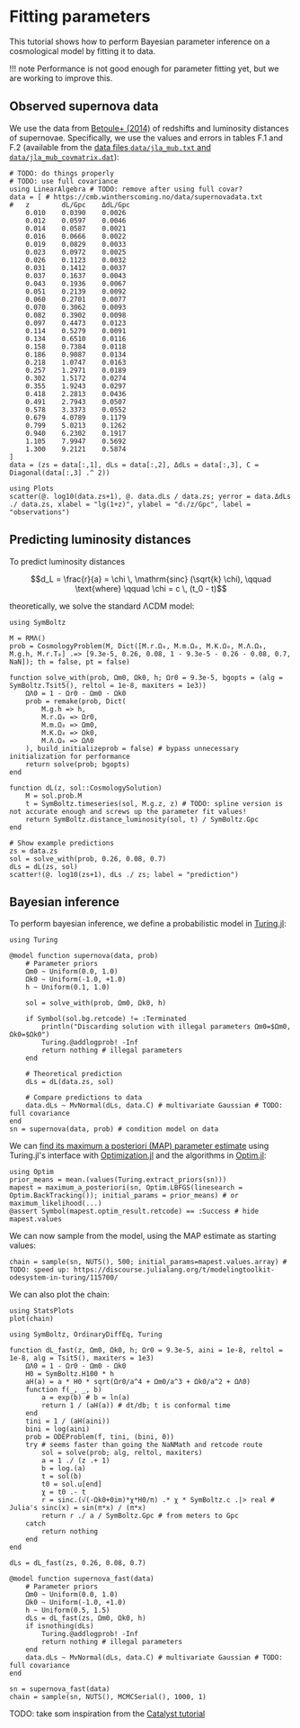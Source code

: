 # Fitting parameters

This tutorial shows how to perform Bayesian parameter inference on a cosmological model by fitting it to data.

!!! note
    Performance is not good enough for parameter fitting yet, but we are working to improve this.

## Observed supernova data

We use the data from [Betoule+ (2014)](https://arxiv.org/abs/1401.4064) of redshifts and luminosity distances of supernovae.
Specifically, we use the values and errors in tables F.1 and F.2
(available from the [data files `data/jla_mub.txt` and `data/jla_mub_covmatrix.dat`](http://supernovae.in2p3.fr/sdss_snls_jla/jla_likelihood_v6.tgz)):
```@example fit
# TODO: do things properly
# TODO: use full covariance
using LinearAlgebra # TODO: remove after using full covar?
data = [ # https://cmb.wintherscoming.no/data/supernovadata.txt
#   z        dL/Gpc    ΔdL/Gpc
    0.010    0.0390    0.0026
    0.012    0.0597    0.0046 
    0.014    0.0587    0.0021 
    0.016    0.0666    0.0022 
    0.019    0.0829    0.0033 
    0.023    0.0972    0.0025 
    0.026    0.1123    0.0032 
    0.031    0.1412    0.0037 
    0.037    0.1637    0.0043 
    0.043    0.1936    0.0067 
    0.051    0.2139    0.0092 
    0.060    0.2701    0.0077 
    0.070    0.3062    0.0093 
    0.082    0.3902    0.0098 
    0.097    0.4473    0.0123 
    0.114    0.5279    0.0091 
    0.134    0.6510    0.0116 
    0.158    0.7384    0.0118 
    0.186    0.9087    0.0134 
    0.218    1.0747    0.0163 
    0.257    1.2971    0.0189 
    0.302    1.5172    0.0274 
    0.355    1.9243    0.0297 
    0.418    2.2813    0.0436 
    0.491    2.7943    0.0507 
    0.578    3.3373    0.0552 
    0.679    4.0789    0.1179 
    0.799    5.0213    0.1262 
    0.940    6.2302    0.1917 
    1.105    7.9947    0.5692 
    1.300    9.2121    0.5874 
]
data = (zs = data[:,1], dLs = data[:,2], ΔdLs = data[:,3], C = Diagonal(data[:,3] .^ 2))

using Plots
scatter(@. log10(data.zs+1), @. data.dLs / data.zs; yerror = data.ΔdLs ./ data.zs, xlabel = "lg(1+z)", ylabel = "dₗ/z/Gpc", label = "observations")
```

## Predicting luminosity distances

To predict luminosity distances
```math
d_L = \frac{r}{a} = \chi \, \mathrm{sinc} (\sqrt{k} \chi),
\qquad \text{where} \qquad
\chi = c \, (t_0 - t)
```
theoretically, we solve the standard ΛCDM model:
```@example fit
using SymBoltz

M = RMΛ()
prob = CosmologyProblem(M, Dict([M.r.Ω₀, M.m.Ω₀, M.K.Ω₀, M.Λ.Ω₀, M.g.h, M.r.T₀] .=> [9.3e-5, 0.26, 0.08, 1 - 9.3e-5 - 0.26 - 0.08, 0.7, NaN]); th = false, pt = false)

function solve_with(prob, Ωm0, Ωk0, h; Ωr0 = 9.3e-5, bgopts = (alg = SymBoltz.Tsit5(), reltol = 1e-8, maxiters = 1e3))
    ΩΛ0 = 1 - Ωr0 - Ωm0 - Ωk0
    prob = remake(prob, Dict(
        M.g.h => h,
        M.r.Ω₀ => Ωr0,
        M.m.Ω₀ => Ωm0,
        M.K.Ω₀ => Ωk0,
        M.Λ.Ω₀ => ΩΛ0
    ), build_initializeprob = false) # bypass unnecessary initialization for performance
    return solve(prob; bgopts)
end

function dL(z, sol::CosmologySolution)
    M = sol.prob.M
    t = SymBoltz.timeseries(sol, M.g.z, z) # TODO: spline version is not accurate enough and screws up the parameter fit values!
    return SymBoltz.distance_luminosity(sol, t) / SymBoltz.Gpc
end

# Show example predictions
zs = data.zs
sol = solve_with(prob, 0.26, 0.08, 0.7)
dLs = dL(zs, sol)
scatter!(@. log10(zs+1), dLs ./ zs; label = "prediction")
```

## Bayesian inference

To perform bayesian inference, we define a probabilistic model in [Turing.jl](https://turinglang.org/):
```@example fit
using Turing

@model function supernova(data, prob)
    # Parameter priors
    Ωm0 ~ Uniform(0.0, 1.0)
    Ωk0 ~ Uniform(-1.0, +1.0)
    h ~ Uniform(0.1, 1.0)

    sol = solve_with(prob, Ωm0, Ωk0, h)

    if Symbol(sol.bg.retcode) != :Terminated
        println("Discarding solution with illegal parameters Ωm0=$Ωm0, Ωk0=$Ωk0")
        Turing.@addlogprob! -Inf
        return nothing # illegal parameters
    end

    # Theoretical prediction
    dLs = dL(data.zs, sol)

    # Compare predictions to data
    data.dLs ~ MvNormal(dLs, data.C) # multivariate Gaussian # TODO: full covariance
end
sn = supernova(data, prob) # condition model on data
```
We can [find its maximum a posteriori (MAP) parameter estimate](https://turinglang.org/docs/usage/mode-estimation/) using Turing.jl's interface with [Optimization.jl](https://docs.sciml.ai/Optimization/) and the algorithms in [Optim.jl](https://docs.sciml.ai/Optimization/stable/optimization_packages/optim/):
```@example fit
using Optim
prior_means = mean.(values(Turing.extract_priors(sn)))
mapest = maximum_a_posteriori(sn, Optim.LBFGS(linesearch = Optim.BackTracking()); initial_params = prior_means) # or maximum_likelihood(...)
@assert Symbol(mapest.optim_result.retcode) == :Success # hide
mapest.values
```
We can now sample from the model, using the MAP estimate as starting values:
```@example fit
chain = sample(sn, NUTS(), 500; initial_params=mapest.values.array) # TODO: speed up: https://discourse.julialang.org/t/modelingtoolkit-odesystem-in-turing/115700/
```
We can also plot the chain:
```@example fit
using StatsPlots
plot(chain)
```

```@setup fit
using SymBoltz, OrdinaryDiffEq, Turing

function dL_fast(z, Ωm0, Ωk0, h; Ωr0 = 9.3e-5, aini = 1e-8, reltol = 1e-8, alg = Tsit5(), maxiters = 1e3)
    ΩΛ0 = 1 - Ωr0 - Ωm0 - Ωk0
    H0 = SymBoltz.H100 * h
    aH(a) = a * H0 * sqrt(Ωr0/a^4 + Ωm0/a^3 + Ωk0/a^2 + ΩΛ0)
    function f(_, _, b)
        a = exp(b) # b = ln(a)
        return 1 / (aH(a)) # dt/db; t is conformal time
    end
    tini = 1 / (aH(aini))
    bini = log(aini)
    prob = ODEProblem(f, tini, (bini, 0))
    try # seems faster than going the NaNMath and retcode route
        sol = solve(prob; alg, reltol, maxiters)
        a = 1 ./ (z .+ 1)
        b = log.(a)
        t = sol(b)
        t0 = sol.u[end]
        χ = t0 .- t
        r = sinc.(√(-Ωk0+0im)*χ*H0/π) .* χ * SymBoltz.c .|> real # Julia's sinc(x) = sin(π*x) / (π*x)
        return r ./ a / SymBoltz.Gpc # from meters to Gpc
    catch
        return nothing
    end
end

dLs = dL_fast(zs, 0.26, 0.08, 0.7)

@model function supernova_fast(data)
    # Parameter priors
    Ωm0 ~ Uniform(0.0, 1.0)
    Ωk0 ~ Uniform(-1.0, +1.0)
    h ~ Uniform(0.5, 1.5)
    dLs = dL_fast(zs, Ωm0, Ωk0, h)
    if isnothing(dLs)
        Turing.@addlogprob! -Inf
        return nothing # illegal parameters
    end
    data.dLs ~ MvNormal(dLs, data.C) # multivariate Gaussian # TODO: full covariance
end

sn = supernova_fast(data)
chain = sample(sn, NUTS(), MCMCSerial(), 1000, 1)
```

TODO: take som inspiration from the [Catalyst tutorial](https://docs.sciml.ai/Catalyst/stable/inverse_problems/global_sensitivity_analysis/)
